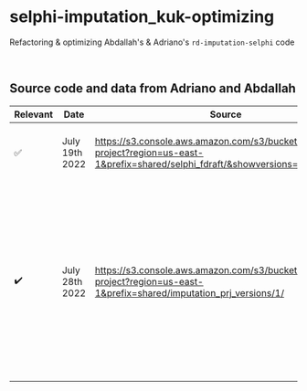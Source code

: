# selphi-imputation_kuk-optimizing
Refactoring &amp; optimizing Abdallah's &amp; Adriano's `rd-imputation-selphi` code


<br>

## Source code and data from Adriano and Abdallah

Relevant | Date | Source | Comment
--- | --- | --- | ---
:white_check_mark: | July 19th 2022 | https://s3.console.aws.amazon.com/s3/buckets/imputation-project?region=us-east-1&prefix=shared/selphi_fdraft/&showversions=false | [Aby] _All data included, but you just need to change the path for the genetic map file._
:heavy_check_mark: | July 28th 2022 | https://s3.console.aws.amazon.com/s3/buckets/imputation-project?region=us-east-1&prefix=shared/imputation_prj_versions/1/ | [Aby] _Done re structuring. Also you will find chr1 and chr20 already prepared for selphi imputation. For results checking, you have to add beagle imputed 292 data for chr20 because we didn't do them yet. You will find a notebook that convert it to zip array that is used in check_results.ipynb_ 
